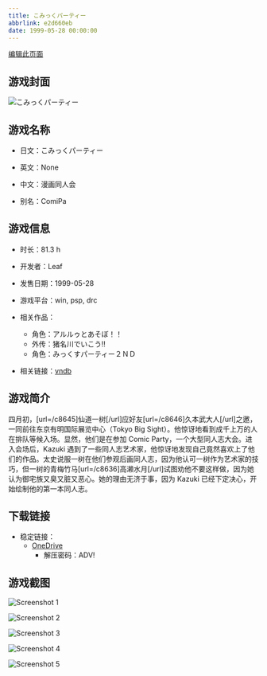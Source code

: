```yaml
---
title: こみっくパーティー
abbrlink: e2d660eb
date: 1999-05-28 00:00:00
---
```

[编辑此页面](https://github.com/ACG-3/ADV3-source/blob/main/source/_posts/games/%E3%81%93%E3%81%BF%E3%81%A3%E3%81%8F%E3%83%91%E3%83%BC%E3%83%86%E3%82%A3%E3%83%BC.md)

## 游戏封面

![こみっくパーティー](https://pan.timero.xyz/onedrive/img_lib_001/%E3%81%93%E3%81%BF%E3%81%A3%E3%81%8F%E3%83%91%E3%83%BC%E3%83%86%E3%82%A3%E3%83%BC_cover.avif)


## 游戏名称

- 日文：こみっくパーティー
- 英文：None
- 中文：漫画同人会

- 别名：ComiPa


## 游戏信息

- 时长：81.3 h
- 开发者：Leaf
- 发售日期：1999-05-28
- 游戏平台：win, psp, drc
- 相关作品：
   - 角色：アルルゥとあそぼ！！
   - 外传：猪名川でいこう!!
   - 角色：みっくすパーティー２ＮＤ

- 相关链接：[vndb](https://vndb.org/v177)


## 游戏简介

四月初，[url=/c8645]仙道一树[/url]应好友[url=/c8646]久本武大人[/url]之邀，一同前往东京有明国际展览中心（Tokyo Big Sight）。他惊讶地看到成千上万的人在排队等候入场。显然，他们是在参加 Comic Party，一个大型同人志大会。进入会场后，Kazuki 遇到了一些同人志艺术家，他惊讶地发现自己竟然喜欢上了他们的作品。太史说服一树在他们参观后画同人志，因为他认可一树作为艺术家的技巧，但一树的青梅竹马[url=/c8636]高濑水月[/url]试图劝他不要这样做，因为她认为御宅族又臭又脏又恶心。她的理由无济于事，因为 Kazuki 已经下定决心，开始绘制他的第一本同人志。




## 下载链接

- 稳定链接：
    - [OneDrive](https://pan.timero.xyz/onedrive/adv_lib_001/%E3%81%93%E3%81%BF%E3%81%A3%E3%81%8F%E3%83%91%E3%83%BC%E3%83%86%E3%82%A3%E3%83%BC)
        - 解压密码：ADV!



## 游戏截图


![Screenshot 1](https://pan.timero.xyz/onedrive/img_lib_001/%E3%81%93%E3%81%BF%E3%81%A3%E3%81%8F%E3%83%91%E3%83%BC%E3%83%86%E3%82%A3%E3%83%BC_Screenshot_1.avif)

![Screenshot 2](https://pan.timero.xyz/onedrive/img_lib_001/%E3%81%93%E3%81%BF%E3%81%A3%E3%81%8F%E3%83%91%E3%83%BC%E3%83%86%E3%82%A3%E3%83%BC_Screenshot_2.avif)

![Screenshot 3](https://pan.timero.xyz/onedrive/img_lib_001/%E3%81%93%E3%81%BF%E3%81%A3%E3%81%8F%E3%83%91%E3%83%BC%E3%83%86%E3%82%A3%E3%83%BC_Screenshot_3.avif)

![Screenshot 4](https://pan.timero.xyz/onedrive/img_lib_001/%E3%81%93%E3%81%BF%E3%81%A3%E3%81%8F%E3%83%91%E3%83%BC%E3%83%86%E3%82%A3%E3%83%BC_Screenshot_4.avif)

![Screenshot 5](https://pan.timero.xyz/onedrive/img_lib_001/%E3%81%93%E3%81%BF%E3%81%A3%E3%81%8F%E3%83%91%E3%83%BC%E3%83%86%E3%82%A3%E3%83%BC_Screenshot_5.avif)

